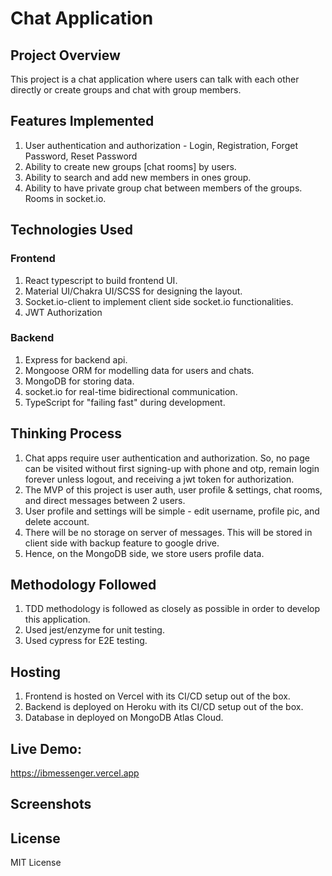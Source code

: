 # Chat Application

## Project Overview

This project is a chat application where users can talk with each other directly or create groups and chat with group
members.

## Features Implemented

1. User authentication and authorization - Login, Registration, Forget Password, Reset Password
2. Ability to create new groups [chat rooms] by users.
3. Ability to search and add new members in ones group.
4. Ability to have private group chat between members of the groups. Rooms in socket.io.

## Technologies Used

### Frontend

1. React typescript to build frontend UI.
2. Material UI/Chakra UI/SCSS for designing the layout.
3. Socket.io-client to implement client side socket.io functionalities.
4. JWT Authorization

### Backend

1. Express for backend api.
2. Mongoose ORM for modelling data for users and chats.
3. MongoDB for storing data.
4. socket.io for real-time bidirectional communication.
5. TypeScript for "failing fast" during development.

## Thinking Process

1. Chat apps require user authentication and authorization. So, no page can be visited without first signing-up with
   phone and otp, remain login forever unless logout, and receiving a jwt token for authorization.
2. The MVP of this project is user auth, user profile & settings, chat rooms, and direct messages between 2 users.
3. User profile and settings will be simple - edit username, profile pic, and delete account.
4. There will be no storage on server of messages. This will be stored in client side with backup feature to google
   drive.
5. Hence, on the MongoDB side, we store users profile data.

## Methodology Followed

1. TDD methodology is followed as closely as possible in order to develop this application.
2. Used jest/enzyme for unit testing.
3. Used cypress for E2E testing.

## Hosting

1. Frontend is hosted on Vercel with its CI/CD setup out of the box.
2. Backend is deployed on Heroku with its CI/CD setup out of the box.
3. Database in deployed on MongoDB Atlas Cloud.

## Live Demo:

https://ibmessenger.vercel.app

## Screenshots

## License

MIT License